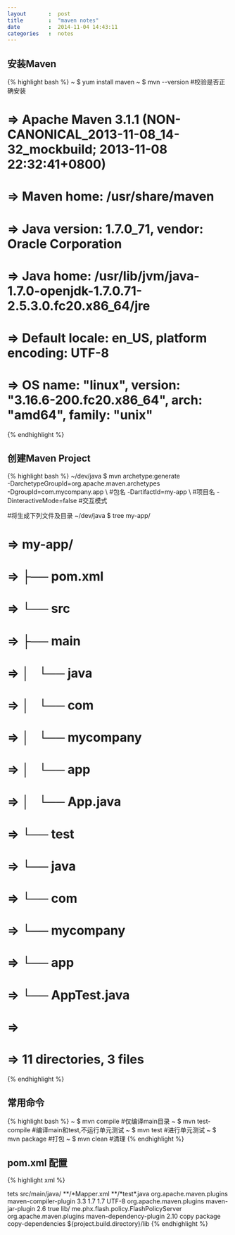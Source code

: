 ```yaml
---
layout       :  post
title        :  "maven notes"
date         :  2014-11-04 14:43:11
categories   :  notes
---
```

## 安装Maven
{% highlight bash %}
~ $ yum install maven
~ $ mvn --version   #校验是否正确安装
# => Apache Maven 3.1.1 (NON-CANONICAL_2013-11-08_14-32_mockbuild; 2013-11-08 22:32:41+0800)
# => Maven home: /usr/share/maven
# => Java version: 1.7.0_71, vendor: Oracle Corporation
# => Java home: /usr/lib/jvm/java-1.7.0-openjdk-1.7.0.71-2.5.3.0.fc20.x86_64/jre
# => Default locale: en_US, platform encoding: UTF-8
# => OS name: "linux", version: "3.16.6-200.fc20.x86_64", arch: "amd64", family: "unix"
{% endhighlight %}

## 创建Maven Project
{% highlight bash %}
~/dev/java $ mvn archetype:generate \
    -DarchetypeGroupId=org.apache.maven.archetypes \
    -DgroupId=com.mycompany.app \                      #包名
    -DartifactId=my-app \                              #项目名
    -DinteractiveMode=false                            #交互模式

#将生成下列文件及目录
~/dev/java $ tree my-app/
# => my-app/
# => ├── pom.xml
# => └── src
# =>     ├── main
# =>     │   └── java
# =>     │       └── com
# =>     │           └── mycompany
# =>     │               └── app
# =>     │                   └── App.java
# =>     └── test
# =>         └── java
# =>             └── com
# =>                 └── mycompany
# =>                     └── app
# =>                         └── AppTest.java
# => 
# => 11 directories, 3 files
{% endhighlight %}

## 常用命令
{% highlight bash %}
~ $ mvn compile            #仅编译main目录
~ $ mvn test-compile       #编译main和test,不运行单元测试
~ $ mvn test               #进行单元测试
~ $ mvn package            #打包
~ $ mvn clean              #清理
{% endhighlight %}

## pom.xml 配置
{% highlight xml %}
<!-- 属性 在xml中通过 ${ } 获取-->
<properties>
  <myprop>tets</myprop>
</properties>

<!-- 指定 main/resources 外的资源 copy 到 build.path -->
<resources>
  <resource>
    <directory>src/main/java/</directory>
      <includes>
        <include>**/*Mapper.xml</include>
      </includes>
      <excludes>
        <exclude>**/*test*.java</exclude>
      </excludes>
 </resource>
</resources>

<!-- 各种插件 -->
<plugin>
  <groupId>org.apache.maven.plugins</groupId>
  <artifactId>maven-compiler-plugin</artifactId>
  <version>3.3</version>
  <configuration>
    <source>1.7</source>
    <target>1.7</target>
    <encoding>UTF-8</encoding>
  </configuration>
</plugin>
<plugin>
  <groupId>org.apache.maven.plugins</groupId>
  <artifactId>maven-jar-plugin</artifactId>
  <version>2.6</version>
  <configuration>
    <archive>
      <manifest>
        <addClasspath>true</addClasspath>
        <classpathPrefix>lib/</classpathPrefix>
        <mainClass>me.phx.flash.policy.FlashPolicyServer</mainClass>
      </manifest>
    </archive>
  </configuration>
</plugin>
<plugin>
  <groupId>org.apache.maven.plugins</groupId>
  <artifactId>maven-dependency-plugin</artifactId>
  <version>2.10</version>
  <executions>
    <execution>
      <id>copy</id>
      <phase>package</phase>
      <goals><goal>copy-dependencies</goal></goals>
      <configuration>
        <outputDirectory>${project.build.directory}/lib</outputDirectory>
      </configuration>
    </execution>
  </executions>
</plugin>
{% endhighlight %}
